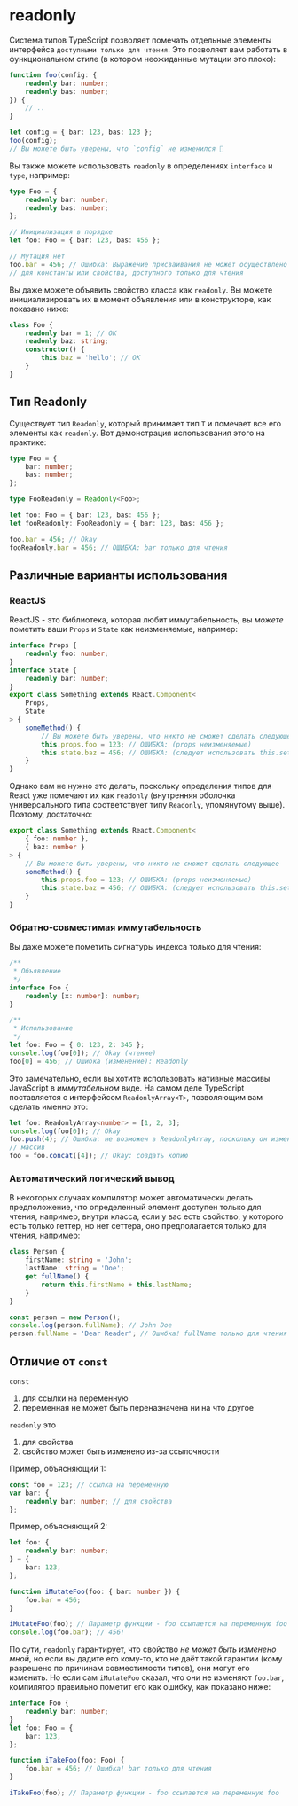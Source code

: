 # readonly

Система типов TypeScript позволяет помечать отдельные элементы интерфейса `доступными только для чтения`. Это позволяет вам работать в функциональном стиле (в котором неожиданные мутации это плохо):

```ts
function foo(config: {
    readonly bar: number;
    readonly bas: number;
}) {
    // ..
}

let config = { bar: 123, bas: 123 };
foo(config);
// Вы можете быть уверены, что `config` не изменился 🌹
```

Вы также можете использовать `readonly` в определениях `interface` и `type`, например:

```ts
type Foo = {
    readonly bar: number;
    readonly bas: number;
};

// Инициализация в порядке
let foo: Foo = { bar: 123, bas: 456 };

// Мутация нет
foo.bar = 456; // Ошибка: Выражение присваивания не может осуществлено
// для константы или свойства, доступного только для чтения
```

Вы даже можете объявить свойство класса как `readonly`. Вы можете инициализировать их в момент объявления или в конструкторе, как показано ниже:

```ts
class Foo {
    readonly bar = 1; // OK
    readonly baz: string;
    constructor() {
        this.baz = 'hello'; // OK
    }
}
```

## Тип Readonly

Существует тип `Readonly`, который принимает тип `T` и помечает все его элементы как `readonly`. Вот демонстрация использования этого на практике:

```ts
type Foo = {
    bar: number;
    bas: number;
};

type FooReadonly = Readonly<Foo>;

let foo: Foo = { bar: 123, bas: 456 };
let fooReadonly: FooReadonly = { bar: 123, bas: 456 };

foo.bar = 456; // Okay
fooReadonly.bar = 456; // ОШИБКА: bar только для чтения
```

## Различные варианты использования

### ReactJS

ReactJS - это библиотека, которая любит иммутабельность, вы _можете_ пометить ваши `Props` и `State` как неизменяемые, например:

```ts
interface Props {
    readonly foo: number;
}
interface State {
    readonly bar: number;
}
export class Something extends React.Component<
    Props,
    State
> {
    someMethod() {
        // Вы можете быть уверены, что никто не сможет сделать следующее
        this.props.foo = 123; // ОШИБКА: (props неизменяемые)
        this.state.baz = 456; // ОШИБКА: (следует использовать this.setState)
    }
}
```

Однако вам не нужно это делать, поскольку определения типов для React уже помечают их как `readonly` (внутренняя оболочка универсального типа соответствует типу `Readonly`, упомянутому выше). Поэтому, достаточно:

```ts
export class Something extends React.Component<
    { foo: number },
    { baz: number }
> {
    // Вы можете быть уверены, что никто не сможет сделать следующее
    someMethod() {
        this.props.foo = 123; // ОШИБКА: (props неизменяемые)
        this.state.baz = 456; // ОШИБКА: (следует использовать this.setState)
    }
}
```

### Обратно-совместимая иммутабельность

Вы даже можете пометить сигнатуры индекса только для чтения:

```ts
/**
 * Объявление
 */
interface Foo {
    readonly [x: number]: number;
}

/**
 * Использование
 */
let foo: Foo = { 0: 123, 2: 345 };
console.log(foo[0]); // Okay (чтение)
foo[0] = 456; // Ошибка (изменение): Readonly
```

Это замечательно, если вы хотите использовать нативные массивы JavaScript в _иммутабельном_ виде. На самом деле TypeScript поставляется с интерфейсом `ReadonlyArray<T>`, позволяющим вам сделать именно это:

```ts
let foo: ReadonlyArray<number> = [1, 2, 3];
console.log(foo[0]); // Okay
foo.push(4); // Ошибка: не возможен в ReadonlyArray, поскольку он изменяет
// массив
foo = foo.concat([4]); // Okay: создать копию
```

### Автоматический логический вывод

В некоторых случаях компилятор может автоматически делать предположение, что определенный элемент доступен только для чтения, например, внутри класса, если у вас есть свойство, у которого есть только геттер, но нет сеттера, оно предполагается только для чтения, например:

```ts
class Person {
    firstName: string = 'John';
    lastName: string = 'Doe';
    get fullName() {
        return this.firstName + this.lastName;
    }
}

const person = new Person();
console.log(person.fullName); // John Doe
person.fullName = 'Dear Reader'; // Ошибка! fullName только для чтения
```

## Отличие от `const`

`const`

1. для ссылки на переменную
2. переменная не может быть переназначена ни на что другое

`readonly` это

1. для свойства
2. свойство может быть изменено из-за ссылочности

Пример, объясняющий 1:

```ts
const foo = 123; // ссылка на переменную
var bar: {
    readonly bar: number; // для свойства
};
```

Пример, объясняющий 2:

```ts
let foo: {
    readonly bar: number;
} = {
    bar: 123,
};

function iMutateFoo(foo: { bar: number }) {
    foo.bar = 456;
}

iMutateFoo(foo); // Параметр функции - foo ссылается на переменную foo
console.log(foo.bar); // 456!
```

По сути, `readonly` гарантирует, что свойство _не может быть изменено мной_, но если вы дадите его кому-то, кто не даёт такой гарантии (кому разрешено по причинам совместимости типов), они могут его изменить. Но если сам `iMutateFoo` сказал, что они не изменяют `foo.bar`, компилятор правильно пометит его как ошибку, как показано ниже:

```ts
interface Foo {
    readonly bar: number;
}
let foo: Foo = {
    bar: 123,
};

function iTakeFoo(foo: Foo) {
    foo.bar = 456; // Ошибка! bar только для чтения
}

iTakeFoo(foo); // Параметр функции - foo ссылается на переменную foo
```
